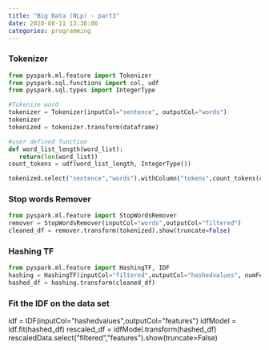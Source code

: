 ```yaml
---
title: "Big Data (NLp) - part3"
date: 2020-08-11 13:30:00
categories: programming
---
```

### Tokenizer
```python
from pyspark.ml.feature import Tokenizer
from pyspark.sql.functions import col, udf
from pyspark.sql.types import IntegerType

#Tokenize word
tokenizer = Tokenizer(inputCol="sentence", outputCol="words")
tokenizer
tokenized = tokenizer.transform(dataframe)

#user defined function
def word_list_length(word_list):
   return(len(word_list))
count_tokens = udf(word_list_length, IntegerType())

tokenized.select("sentence","words").withColumn("tokens",count_tokens(col("words"))).show(truncate=False) //count_token is user defined function
```
### Stop words Remover
```python
from pyspark.ml.feature import StopWordsRemover
remover = StopWordsRemover(inputCol="words",outputCol="filtered")
cleaned_df = remover.transform(tokenized).show(truncate=False)
```
### Hashing TF
```python
from pyspark.ml.feature import HashingTF, IDF
hashing = HashingTF(inputCol="filtered",outputCol="hashedvalues", numFeatures=pow(2,4))
hashed_df = hashing.transform(cleaned_df)
```
### Fit the IDF on the data set
idf = IDF(inputCol="hashedvalues",outputCol="features")
idfModel = idf.fit(hashed_df)
rescaled_df = idfModel.transform(hashed_df)
rescaledData.select("filtered","features").show(truncate=False)
```
